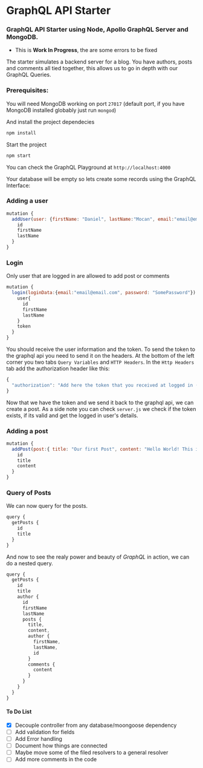 # GraphQL API Starter

### GraphQL API Starter using Node, Apollo GraphQL Server and MongoDB.

* This is **Work In Progress**, the are some errors to be fixed

The starter simulates a backend server for a blog. You have authors, posts and comments all tied together, this allows us to go in depth with our GraphQL Queries.

### Prerequisites:

You will need MongoDB working on port `27017` (default port, if you have MongoDB installed globably just run `mongod`)

And install the project dependecies

```javascript
npm install
```
Start the project
```javascript
npm start
```
You can check the GraphQL Playground at `http://localhost:4000`

Your database will be empty so lets create some records using the GraphQL Interface:

### Adding a user

```javascript
mutation {
  addUser(user: {firstName: "Daniel", lastName:"Mocan", email:"email@email.com", password:"SomePassword"}) {
    id
    firstName
    lastName
  }
}
```
### Login
Only user that are logged in are allowed to add post or comments

```javascript
mutation {
  login(loginData:{email:"email@email.com", password: "SomePassword"}) {
    user{
      id
      firstName
      lastName
    }
    token
  }
}
```
You should receive the user information and the token. To send the token to the graphql api you need to send it on the headers. At the bottom of the left corner you two tabs `Query Variables` and `HTTP Headers`.
In the `Http Headers` tab add the authorization header like this:

```javascript
{
  "authorization": "Add here the token that you received at logged in (previous step)"
}
```
Now that we have the token and we send it back to the graphql api, we can create a post. As a side note you can check `server.js` we check if the token exists, if its valid and get the logged in user's details.

### Adding a post
```javascript
mutation {
  addPost(post:{ title: "Our first Post", content: "Hello World! This is the content of the post"}) {
    id
    title
    content
  }
}
```
### Query of Posts
We can now query for the posts.

```javascript
query {
  getPosts {
    id
    title
  }
}
```

And now to see the realy power and beauty of *GraphQL* in action, we can do a nested query.

```javascript
query {
  getPosts {
    id
    title
    author {
      id
      firstName
      lastName
      posts {
        title,
        content,
        author {
          firstName,
          lastName,
          id
        }
        comments {
          content
        }
      }
    }
  }
}
```


#### To Do List
- [X] Decouple controller from any database/moongoose dependency
- [ ] Add validation for fields
- [ ] Add Error handling
- [ ] Document how things are connected
- [ ] Maybe move some of the filed resolvers to a general resolver
- [ ] Add more comments in the code
